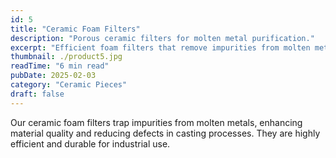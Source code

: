 ```yaml
---
id: 5
title: "Ceramic Foam Filters"
description: "Porous ceramic filters for molten metal purification."
excerpt: "Efficient foam filters that remove impurities from molten metals, improving product quality."
thumbnail: ./product5.jpg
readTime: "6 min read"
pubDate: 2025-02-03
category: "Ceramic Pieces"
draft: false
---
```


Our ceramic foam filters trap impurities from molten metals, enhancing material quality and reducing defects in casting processes. They are highly efficient and durable for industrial use.
